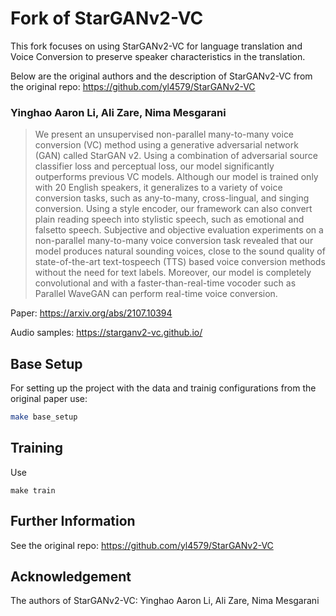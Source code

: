 # Fork of StarGANv2-VC
This fork focuses on using StarGANv2-VC for language translation and Voice Conversion to preserve speaker characteristics in the translation.


Below are the original authors and the description of StarGANv2-VC from the original repo: https://github.com/yl4579/StarGANv2-VC

### Yinghao Aaron Li, Ali Zare, Nima Mesgarani

> We present an unsupervised non-parallel many-to-many voice conversion (VC) method using a generative adversarial network (GAN) called StarGAN v2. Using a combination of adversarial source classifier loss and perceptual loss, our model significantly outperforms previous VC models. Although our model is trained only with 20 English speakers, it generalizes to a variety of voice conversion tasks, such as any-to-many, cross-lingual, and singing conversion. Using a style encoder, our framework can also convert plain reading speech into stylistic speech, such as emotional and falsetto speech. Subjective and objective evaluation experiments on a non-parallel many-to-many voice conversion task revealed that our model produces natural sounding voices, close to the sound quality of state-of-the-art text-tospeech (TTS) based voice conversion methods without the need for text labels. Moreover, our model is completely convolutional and with a faster-than-real-time vocoder such as Parallel WaveGAN can perform real-time voice conversion.

Paper: https://arxiv.org/abs/2107.10394

Audio samples: https://starganv2-vc.github.io/

## Base Setup
For setting up the project with the data and trainig configurations from the original paper use:
```bash
make base_setup
```

## Training
Use
```
make train
```

## Further Information
See the original repo: https://github.com/yl4579/StarGANv2-VC

## Acknowledgement
The authors of StarGANv2-VC: Yinghao Aaron Li, Ali Zare, Nima Mesgarani
